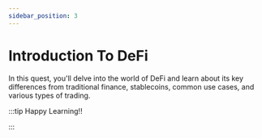 ```yaml
---
sidebar_position: 3
---
```


# Introduction To DeFi

In this quest, you'll delve into the world of DeFi and learn about its key differences from traditional finance, stablecoins, common use cases, and various types of trading.

:::tip Happy Learning!!

<QuestButton text="Go To Quest" link="https://app.stackup.dev/quest_page/introduction-to-defi" />

:::
